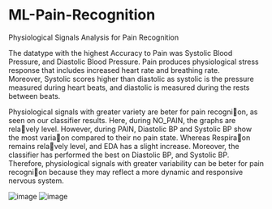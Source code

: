 # ML-Pain-Recognition
Physiological Signals Analysis for Pain Recognition

The datatype with the highest Accuracy to Pain was Systolic Blood Pressure, and Diastolic Blood Pressure. Pain produces physiological stress response that includes increased heart rate and breathing rate.  
Moreover, Systolic scores higher than diastolic as systolic is the pressure measured during heart beats, and diastolic is measured during the rests between beats.

Physiological signals with greater variety are beter for pain recogni􀆟on, as seen on our classifier results. Here, during NO_PAIN, the graphs are rela􀆟vely level. However, during PAIN, Diastolic BP and Systolic BP show the most varia􀆟on compared to their no pain state. Whereas Respira􀆟on remains rela􀆟vely level, and EDA has a slight increase. Moreover, the classifier has performed the best on Diastolic BP, and Systolic BP.
Therefore, physiological signals with greater variability can be beter for pain recogni􀆟on because they may reflect a more dynamic and responsive nervous system.

![image](https://github.com/zaberraiyan/ML-Pain-Recognition/assets/99003039/8c8428fc-8ad5-46bd-a4e4-2f612d7f1b21)
![image](https://github.com/zaberraiyan/ML-Pain-Recognition/assets/99003039/29c787d1-3f57-463b-9740-d7dadd34ba94)


